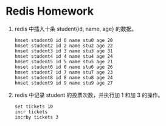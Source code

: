 # Redis Homework

1. redis 中插入十条 student{id, name, age} 的数据。

    ```redis
    hmset student0 id 0 name stu0 age 20
    hmset student2 id 2 name stu2 age 22
    hmset student3 id 3 name stu3 age 31
    hmset student4 id 4 name stu4 age 24
    hmset student5 id 5 name stu5 age 21
    hmset student6 id 6 name stu6 age 26
    hmset student7 id 7 name stu7 age 23
    hmset student8 id 8 name stu8 age 24
    hmset student9 id 9 name stu9 age 27
    ```

2. redis 中记录 student 的投票次数，并执行加 1 和加 3 的操作。

    ```redis
    set tickets 10
    incr tickets
    incrby tickets 3
    ```
